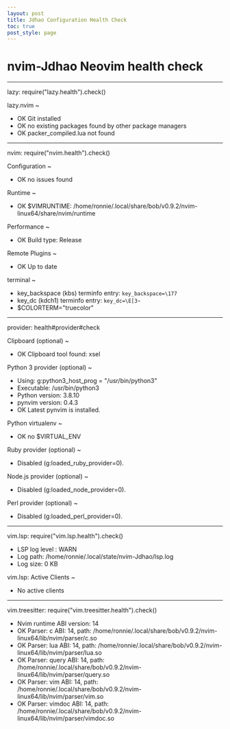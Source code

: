 ```yaml
---
layout: post
title: Jdhao Configuration Health Check
toc: true
post_style: page
---
```


# nvim-Jdhao Neovim health check

--------
lazy: require("lazy.health").check()

lazy.nvim ~
- OK Git installed
- OK no existing packages found by other package managers
- OK packer_compiled.lua not found

--------
nvim: require("nvim.health").check()

Configuration ~
- OK no issues found

Runtime ~
- OK $VIMRUNTIME: /home/ronnie/.local/share/bob/v0.9.2/nvim-linux64/share/nvim/runtime

Performance ~
- OK Build type: Release

Remote Plugins ~
- OK Up to date

terminal ~
- key_backspace (kbs) terminfo entry: `key_backspace=\177`
- key_dc (kdch1) terminfo entry: `key_dc=\E[3~`
- $COLORTERM="truecolor"

--------
provider: health#provider#check

Clipboard (optional) ~
- OK Clipboard tool found: xsel

Python 3 provider (optional) ~
- Using: g:python3_host_prog = "/usr/bin/python3"
- Executable: /usr/bin/python3
- Python version: 3.8.10
- pynvim version: 0.4.3
- OK Latest pynvim is installed.

Python virtualenv ~
- OK no $VIRTUAL_ENV

Ruby provider (optional) ~
- Disabled (g:loaded_ruby_provider=0).

Node.js provider (optional) ~
- Disabled (g:loaded_node_provider=0).

Perl provider (optional) ~
- Disabled (g:loaded_perl_provider=0).

--------
vim.lsp: require("vim.lsp.health").check()

- LSP log level : WARN
- Log path: /home/ronnie/.local/state/nvim-Jdhao/lsp.log
- Log size: 0 KB

vim.lsp: Active Clients ~
- No active clients

--------
vim.treesitter: require("vim.treesitter.health").check()

- Nvim runtime ABI version: 14
- OK Parser: c          ABI: 14, path: /home/ronnie/.local/share/bob/v0.9.2/nvim-linux64/lib/nvim/parser/c.so
- OK Parser: lua        ABI: 14, path: /home/ronnie/.local/share/bob/v0.9.2/nvim-linux64/lib/nvim/parser/lua.so
- OK Parser: query      ABI: 14, path: /home/ronnie/.local/share/bob/v0.9.2/nvim-linux64/lib/nvim/parser/query.so
- OK Parser: vim        ABI: 14, path: /home/ronnie/.local/share/bob/v0.9.2/nvim-linux64/lib/nvim/parser/vim.so
- OK Parser: vimdoc     ABI: 14, path: /home/ronnie/.local/share/bob/v0.9.2/nvim-linux64/lib/nvim/parser/vimdoc.so

